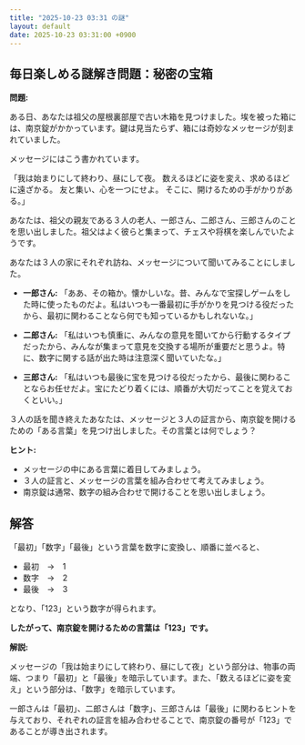 ```yaml
---
title: "2025-10-23 03:31 の謎"
layout: default
date: 2025-10-23 03:31:00 +0900
---
```

## 毎日楽しめる謎解き問題：秘密の宝箱

**問題:**

ある日、あなたは祖父の屋根裏部屋で古い木箱を見つけました。埃を被った箱には、南京錠がかかっています。鍵は見当たらず、箱には奇妙なメッセージが刻まれていました。

メッセージにはこう書かれています。

「我は始まりにして終わり、昼にして夜。
  数えるほどに姿を変え、求めるほどに遠ざかる。
  友と集い、心を一つにせよ。
  そこに、開けるための手がかりがある。」

あなたは、祖父の親友である３人の老人、一郎さん、二郎さん、三郎さんのことを思い出しました。祖父はよく彼らと集まって、チェスや将棋を楽しんでいたようです。

あなたは３人の家にそれぞれ訪ね、メッセージについて聞いてみることにしました。

*   **一郎さん:** 「ああ、その箱か。懐かしいな。昔、みんなで宝探しゲームをした時に使ったものだよ。私はいつも一番最初に手がかりを見つける役だったから、最初に関わることなら何でも知っているかもしれないな。」

*   **二郎さん:** 「私はいつも慎重に、みんなの意見を聞いてから行動するタイプだったから、みんなが集まって意見を交換する場所が重要だと思うよ。特に、数字に関する話が出た時は注意深く聞いていたな。」

*   **三郎さん:** 「私はいつも最後に宝を見つける役だったから、最後に関わることならお任せだよ。宝にたどり着くには、順番が大切だってことを覚えておくといい。」

３人の話を聞き終えたあなたは、メッセージと３人の証言から、南京錠を開けるための「ある言葉」を見つけ出しました。その言葉とは何でしょう？

**ヒント:**

*   メッセージの中にある言葉に着目してみましょう。
*   ３人の証言と、メッセージの言葉を組み合わせて考えてみましょう。
*   南京錠は通常、数字の組み合わせで開けることを思い出しましょう。

## 解答

「最初」「数字」「最後」という言葉を数字に変換し、順番に並べると、

*   最初　→　1
*   数字　→　2
*   最後　→　3

となり、「123」という数字が得られます。

**したがって、南京錠を開けるための言葉は「123」です。**

**解説:**

メッセージの「我は始まりにして終わり、昼にして夜」という部分は、物事の両端、つまり「最初」と「最後」を暗示しています。また、「数えるほどに姿を変え」という部分は、「数字」を暗示しています。

一郎さんは「最初」、二郎さんは「数字」、三郎さんは「最後」に関わるヒントを与えており、それぞれの証言を組み合わせることで、南京錠の番号が「123」であることが導き出されます。

